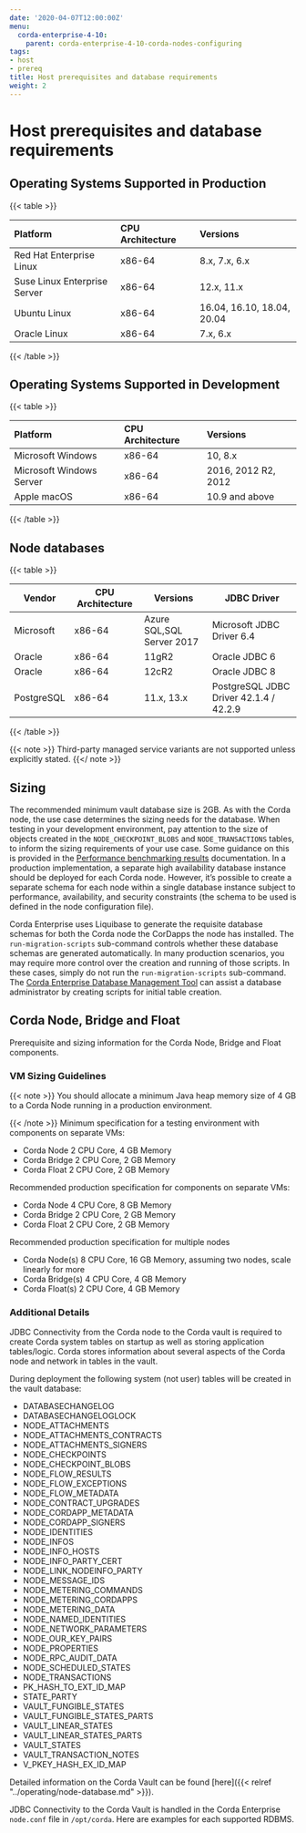 ```yaml
---
date: '2020-04-07T12:00:00Z'
menu:
  corda-enterprise-4-10:
    parent: corda-enterprise-4-10-corda-nodes-configuring
tags:
- host
- prereq
title: Host prerequisites and database requirements
weight: 2
---
```



# Host prerequisites and database requirements


## Operating Systems Supported in Production


{{< table >}}

|Platform|CPU Architecture|Versions|
|:---------------------------------------|:-----------------------|:--------------|
|Red Hat Enterprise Linux|x86-64|8.x, 7.x, 6.x|
|Suse Linux Enterprise Server|x86-64|12.x, 11.x|
|Ubuntu Linux|x86-64|16.04, 16.10, 18.04, 20.04|
|Oracle Linux|x86-64|7.x, 6.x|

{{< /table >}}


## Operating Systems Supported in Development


{{< table >}}

|Platform|CPU Architecture|Versions|
|:------------------|:--------------------|:-----------|
|Microsoft Windows|x86-64|10, 8.x|
|Microsoft Windows Server|x86-64|2016, 2012 R2, 2012|
|Apple macOS|x86-64|10.9 and above|

{{< /table >}}


## Node databases

{{< table >}}

|Vendor|CPU Architecture|Versions|JDBC Driver|
|-------------------------------|------------------|------------------|------------------------|
|Microsoft|x86-64|Azure SQL,SQL Server 2017|Microsoft JDBC Driver 6.4|
|Oracle|x86-64|11gR2|Oracle JDBC 6|
|Oracle|x86-64|12cR2|Oracle JDBC 8|
|PostgreSQL|x86-64|11.x, 13.x|PostgreSQL JDBC Driver 42.1.4 / 42.2.9|


{{< /table >}}

{{< note >}}
Third-party managed service variants are not supported unless explicitly stated.
{{</ note >}}

## Sizing

The recommended minimum vault database size is 2GB. As with the Corda node, the use case determines the sizing needs for the database. When testing in your development environment, pay attention to the size of objects created in the `NODE_CHECKPOINT_BLOBS` and `NODE_TRANSACTIONS` tables, to inform the sizing requirements of your use case. Some guidance on this is provided in the [Performance benchmarking results](../../performance-testing/performance-results.html#sizing) documentation. In a production implementation, a separate high availability database instance should be deployed for each Corda node. However, it’s possible to create a separate schema for each node within a single database instance subject to performance, availability, and security constraints (the schema to be used is defined in the node configuration file).

Corda Enterprise uses Liquibase to generate the requisite database schemas for both the Corda node the CorDapps the node has installed. The `run-migration-scripts` sub-command controls whether these database schemas are generated automatically. In many production scenarios, you may require more control over the creation and running of those scripts. In these cases, simply do not run the `run-migration-scripts` sub-command. The [Corda Enterprise Database Management Tool](../../cordapps/database-management.html#creating-script-for-initial-table-creation-using-corda-database-management-tool) can assist a database administrator by creating scripts for initial table creation.


## Corda Node, Bridge and Float

Prerequisite and sizing information for the Corda Node, Bridge and Float components.


### VM Sizing Guidelines

{{< note >}}
You should allocate a minimum Java heap memory size of 4 GB to a Corda Node running in a production environment.

{{< /note >}}
Minimum specification for a testing environment with components on separate VMs:


* Corda Node 2 CPU Core, 4 GB Memory
* Corda Bridge 2 CPU Core, 2 GB Memory
* Corda Float 2 CPU Core, 2 GB Memory

Recommended production specification for components on separate VMs:


* Corda Node 4 CPU Core, 8 GB Memory
* Corda Bridge 2 CPU Core, 2 GB Memory
* Corda Float 2 CPU Core, 2 GB Memory

Recommended production specification for multiple nodes


* Corda Node(s) 8 CPU Core, 16 GB Memory, assuming two nodes, scale linearly for more
* Corda Bridge(s) 4 CPU Core, 4 GB Memory
* Corda Float(s) 2 CPU Core, 4 GB Memory


### Additional Details

JDBC Connectivity from the Corda node to the Corda vault is required to create Corda system tables on startup as well as storing application tables/logic. Corda stores information about several aspects of the Corda node and network in tables in the vault.

During deployment the following system (not user) tables will be created in the vault database:


* DATABASECHANGELOG
* DATABASECHANGELOGLOCK
* NODE_ATTACHMENTS
* NODE_ATTACHMENTS_CONTRACTS
* NODE_ATTACHMENTS_SIGNERS
* NODE_CHECKPOINTS
* NODE_CHECKPOINT_BLOBS
* NODE_FLOW_RESULTS
* NODE_FLOW_EXCEPTIONS
* NODE_FLOW_METADATA
* NODE_CONTRACT_UPGRADES
* NODE_CORDAPP_METADATA
* NODE_CORDAPP_SIGNERS
* NODE_IDENTITIES
* NODE_INFOS
* NODE_INFO_HOSTS
* NODE_INFO_PARTY_CERT
* NODE_LINK_NODEINFO_PARTY
* NODE_MESSAGE_IDS
* NODE_METERING_COMMANDS
* NODE_METERING_CORDAPPS
* NODE_METERING_DATA
* NODE_NAMED_IDENTITIES
* NODE_NETWORK_PARAMETERS
* NODE_OUR_KEY_PAIRS
* NODE_PROPERTIES
* NODE_RPC_AUDIT_DATA
* NODE_SCHEDULED_STATES
* NODE_TRANSACTIONS
* PK_HASH_TO_EXT_ID_MAP
* STATE_PARTY
* VAULT_FUNGIBLE_STATES
* VAULT_FUNGIBLE_STATES_PARTS
* VAULT_LINEAR_STATES
* VAULT_LINEAR_STATES_PARTS
* VAULT_STATES
* VAULT_TRANSACTION_NOTES
* V_PKEY_HASH_EX_ID_MAP

Detailed information on the Corda Vault can be found [here]({{< relref "../operating/node-database.md" >}}).

JDBC Connectivity to the Corda Vault is handled in the Corda Enterprise `node.conf` file in `/opt/corda`. Here are examples for each supported RDBMS.
